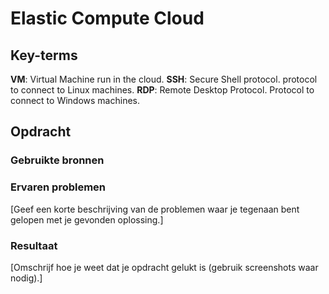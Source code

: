 # Elastic Compute Cloud


## Key-terms
**VM**: Virtual Machine run in the cloud. 
**SSH**: Secure Shell protocol. protocol to connect to Linux machines. 
**RDP**: Remote Desktop Protocol. Protocol to connect to Windows machines. 
## Opdracht
### Gebruikte bronnen

### Ervaren problemen
[Geef een korte beschrijving van de problemen waar je tegenaan bent gelopen met je gevonden oplossing.]

### Resultaat
[Omschrijf hoe je weet dat je opdracht gelukt is (gebruik screenshots waar nodig).]
